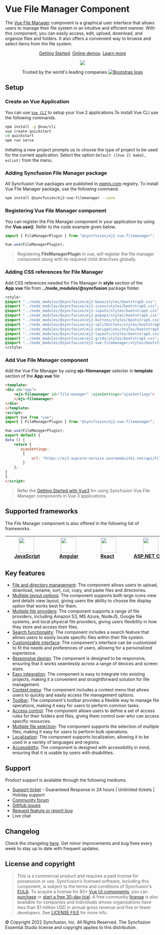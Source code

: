 # Vue File Manager Component

The [Vue File Manager](https://www.syncfusion.com/vue-components/vue-file-manager?utm_source=npm&utm_medium=listing&utm_campaign=vue-file-manager-npm) component is a graphical user interface that allows users to manage their file system in an intuitive and efficient manner. With this component, you can easily access, edit, upload, download, and organize files and folders. It also offers a convenient way to browse and select items from the file system.

<p align="center">
  <a href="https://ej2.syncfusion.com/vue/documentation/file-manager/getting-started/?utm_source=npm&utm_medium=listing&utm_campaign=vue-file-manager-npm">Getting Started</a>.
  <a href="https://ej2.syncfusion.com/vue/demos/?utm_source=npm&utm_medium=listing&utm_campaign=vue-file-manager-npm#/bootstrap5/file-manager/overview.html">Online demos</a>.
     <a href="https://www.syncfusion.com/vue-components/vue-file-manager?utm_source=npm&utm_medium=listing&utm_campaign=vue-file-manager-npm">Learn more</a>
</p>

<p align="center">
<img src="https://raw.githubusercontent.com/SyncfusionExamples/nuget-img/master/vue/vue-filemanager.png">
</P>

<p align="center">
Trusted by the world's leading companies
  <a href="https://www.syncfusion.com">
    <img src="https://raw.githubusercontent.com/SyncfusionExamples/nuget-img/master/syncfusion/syncfusion-trusted-companies.webp" alt="Bootstrap logo">
  </a>
</p>

## Setup

### Create an Vue Application

You can use [`Vue CLI`](https://github.com/vuejs/vue-cli) to setup your Vue 2 applications.To install Vue CLI use the following commands.

```bash
npm install -g @vue/cli
vue create quickstart
cd quickstart
npm run serve
```
Initiating a new project prompts us to choose the type of project to be used for the current application. Select the option `Default ([Vue 2] babel, eslint)` from the menu.

### Adding Syncfusion File Manager package

All Syncfusion Vue packages are published in [npmjs.com](https://www.npmjs.com/~syncfusionorg) registry. To install Vue File Manager package, use the following command.

```bash
npm install @syncfusion/ej2-vue-filemanager --save
```

### Registering Vue File Manager component

You can register the File Manager component in your application by using the **Vue.use()**. Refer to the code example given below.

```typescript
import { FileManagerPlugin } from "@syncfusion/ej2-vue-filemanager";

Vue.use(FileManagerPlugin);
```
> Registering **FileManagerPlugin** in vue, will register the file manager component along with its required child directives globally.

### Adding CSS references for File Manager

Add CSS references needed for File Manager in **style** section of the **App.vue** file from **../node_modules/@syncfusion** package folder.

```css
<style>
@import "../node_modules/@syncfusion/ej2-base/styles/bootstrap5.css";
@import "../node_modules/@syncfusion/ej2-icons/styles/bootstrap5.css";
@import "../node_modules/@syncfusion/ej2-inputs/styles/bootstrap5.css";
@import "../node_modules/@syncfusion/ej2-popups/styles/bootstrap5.css";
@import "../node_modules/@syncfusion/ej2-buttons/styles/bootstrap5.css";
@import "../node_modules/@syncfusion/ej2-splitbuttons/styles/bootstrap5.css";
@import "../node_modules/@syncfusion/ej2-navigations/styles/bootstrap5.css";
@import "../node_modules/@syncfusion/ej2-layouts/styles/bootstrap5.css";
@import "../node_modules/@syncfusion/ej2-grids/styles/bootstrap5.css";
@import "../node_modules/@syncfusion/ej2-vue-filemanager/styles/bootstrap5.css";
</style>
```

### Add Vue File Manager component

Add the Vue File Manager by using **ejs-filemanager** selector in **template** section of the **App.vue** file.

```html
<template>
<div id="app">
    <ejs-filemanager id="file-manager" :ajaxSettings="ajaxSettings">
    </ejs-filemanager>
</div>
</template>
<script>
import Vue from "vue";
import { FileManagerPlugin } from "@syncfusion/ej2-vue-filemanager";

Vue.use(FileManagerPlugin);
export default {
data () {
    return {
       ajaxSettings:
        {
            url: "https://ej2-aspcore-service.azurewebsites.net/api/FileManager/FileOperations"
        }
    };
}
}
</script>
```
> Refer the [Getting Started with Vue3](https://ej2.syncfusion.com/vue/documentation/file-manager/getting-started-vue-3/) for using Syncfusion Vue File Manager components in Vue 3 applications.


## Supported frameworks

The File Manager component is also offered in the following list of frameworks.

| [<img src="https://ej2.syncfusion.com/github/images/js.svg" height="50" />](https://www.syncfusion.com/javascript-ui-controls?utm_medium=listing&utm_source=github)<br/>&nbsp;&nbsp;&nbsp;&nbsp;&nbsp;[JavaScript](https://www.syncfusion.com/javascript-ui-controls?utm_medium=listing&utm_source=github)&nbsp;&nbsp;&nbsp;&nbsp; | [<img src="https://ej2.syncfusion.com/github/images/angular.svg"  height="50" />](https://www.syncfusion.com/angular-components/?utm_medium=listing&utm_source=github)<br/>&nbsp;&nbsp;&nbsp;&nbsp;&nbsp;&nbsp;&nbsp;[Angular](https://www.syncfusion.com/angular-components/?utm_medium=listing&utm_source=github)&nbsp;&nbsp;&nbsp;&nbsp;&nbsp;&nbsp; | [<img src="https://ej2.syncfusion.com/github/images/react.svg" height="50" />](https://www.syncfusion.com/react-ui-components?utm_medium=listing&utm_source=github)<br/>&nbsp;&nbsp;&nbsp;&nbsp;&nbsp;&nbsp;&nbsp;[React](https://www.syncfusion.com/react-ui-components?utm_medium=listing&utm_source=github)&nbsp;&nbsp;&nbsp;&nbsp;&nbsp;&nbsp;&nbsp;&nbsp;&nbsp; | [<img src="https://ej2.syncfusion.com/github/images/netcore.svg" height="50" />](https://www.syncfusion.com/aspnet-core-ui-controls?utm_medium=listing&utm_source=github)<br/>&nbsp;&nbsp;[ASP.NET&nbsp;Core](https://www.syncfusion.com/aspnet-core-ui-controls?utm_medium=listing&utm_source=github)&nbsp;&nbsp; | [<img src="https://ej2.syncfusion.com/github/images/netmvc.svg" height="50" />](https://www.syncfusion.com/aspnet-mvc-ui-controls?utm_medium=listing&utm_source=github)<br/>&nbsp;&nbsp;[ASP.NET&nbsp;MVC](https://www.syncfusion.com/aspnet-mvc-ui-controls?utm_medium=listing&utm_source=github)&nbsp;&nbsp; | 
| :-----: | :-----: | :-----: | :-----: | :-----: |


## Key features
 
* [File and directory management](https://ej2.syncfusion.com/vue/demos/?utm_source=npm&utm_medium=listing&utm_campaign=vue-file-manager-npm#/bootstrap5/file-manager/directory-upload.html): The component allows users to upload, download, rename, sort, cut, copy, and paste files and directories.
* [Multiple layout options](https://ej2.syncfusion.com/vue/documentation/file-manager/user-interface/?utm_source=npm&utm_medium=listing&utm_campaign=vue-file-manager-npm#view): The component supports both large icons view and details view layout, giving users the ability to choose the display option that works best for them.
* [Multiple file providers](https://ej2.syncfusion.com/vue/demos/?utm_source=npm&utm_medium=listing&utm_campaign=vue-file-manager-npm#/bootstrap5/file-manager/azure-service.html): The component supports a range of file providers, including Amazon S3, MS Azure, NodeJS, Google file systems, and local physical file providers, giving users flexibility in how they store and access their files.
* [Search functionality](https://ej2.syncfusion.com/vue/documentation/file-manager/file-operations/?utm_source=npm&utm_medium=listing&utm_campaign=vue-file-manager-npm#search): The component includes a search feature that allows users to easily locate specific files within their file system.
* [Customizable interface](https://ej2.syncfusion.com/vue/demos/?utm_source=npm&utm_medium=listing&utm_campaign=vue-file-manager-npm#/bootstrap5/file-manager/custom-thumbnail.html): The component's interface can be customized to fit the needs and preferences of users, allowing for a personalized experience.
* [Responsive design](https://ej2.syncfusion.com/vue/demos/?utm_source=npm&utm_medium=listing&utm_campaign=vue-file-manager-npm#/bootstrap5/file-manager/overview.html): The component is designed to be responsive, ensuring that it works seamlessly across a range of devices and screen sizes.
* [Easy integration](https://ej2.syncfusion.com/vue/documentation/file-manager/getting-started/?utm_source=npm&utm_medium=listing&utm_campaign=vue-file-manager-npm): The component is easy to integrate into existing projects, making it a convenient and straightforward solution for file management.
* [Context menu](https://ej2.syncfusion.com/vue/documentation/file-manager/user-interface/?utm_source=npm&utm_medium=listing&utm_campaign=vue-file-manager-npm#context-menu): The component includes a context menu that allows users to quickly and easily access file management options.
* [Toolbar](https://ej2.syncfusion.com/vue/documentation/file-manager/user-interface/?utm_source=npm&utm_medium=listing&utm_campaign=vue-file-manager-npm#toolbar): The component's toolbar provides a flexible way to manage file operations, making it easy for users to perform common tasks.
* [Access control](https://ej2.syncfusion.com/vue/documentation/file-manager/access-control/?utm_source=npm&utm_medium=listing&utm_campaign=vue-file-manager-npm): The component allows users to define a set of access rules for their folders and files, giving them control over who can access specific resources.
* [Multiple file selection](https://ej2.syncfusion.com/vue/documentation/file-manager/multiple-selection/?utm_source=npm&utm_medium=listing&utm_campaign=vue-file-manager-npm): The component supports the selection of multiple files, making it easy for users to perform bulk operations.
* [Localization](https://ej2.syncfusion.com/vue/documentation/file-manager/localization/?utm_source=npm&utm_medium=listing&utm_campaign=vue-file-manager-npm): The component supports localization, allowing it to be used in a variety of languages and regions.
* [Accessibility](https://ej2.syncfusion.com/vue/documentation/file-manager/accessibility/?utm_source=npm&utm_medium=listing&utm_campaign=vue-file-manager-npm): The component is designed with accessibility in mind, ensuring that it is usable by users with disabilities.

## Support

Product support is available through the following mediums.

* [Support ticket](https://support.syncfusion.com/support/tickets/create) - Guaranteed Response in 24 hours | Unlimited tickets | Holiday support
* [Community forum](https://www.syncfusion.com/forums/vue?utm_source=npm&utm_medium=listing&utm_campaign=vue-filemanager-npm)
* [GitHub issues](https://github.com/syncfusion/ej2-vue-ui-components/issues/new)
* [Request feature or report bug](https://www.syncfusion.com/feedback/vue?utm_source=npm&utm_medium=listing&utm_campaign=vue-filemanager-npm)
* Live chat

## Changelog

Check the changelog [here](https://github.com/syncfusion/ej2-vue-ui-components/blob/master/components/filemanager/CHANGELOG.md?utm_source=npm&utm_medium=listing&utm_campaign=vue-filemanager-npm). Get minor improvements and bug fixes every week to stay up to date with frequent updates.

## License and copyright

> This is a commercial product and requires a paid license for possession or use. Syncfusion’s licensed software, including this component, is subject to the terms and conditions of Syncfusion's [EULA](https://www.syncfusion.com/eula/es/). To acquire a license for 80+ [Vue UI components](https://www.syncfusion.com/vue-components), you can [purchase](https://www.syncfusion.com/sales/products) or [start a free 30-day trial](https://www.syncfusion.com/account/manage-trials/start-trials).
> A free community [license](https://www.syncfusion.com/products/communitylicense) is also available for companies and individuals whose organizations have less than $1 million USD in annual gross revenue and five or fewer developers.
See [LICENSE FILE](https://github.com/syncfusion/ej2-vue-ui-components/blob/master/license?utm_source=npm&utm_medium=listing&utm_campaign=vue-filemanager-npm) for more info.

&copy; Copyright 2022 Syncfusion, Inc. All Rights Reserved. The Syncfusion Essential Studio license and copyright applies to this distribution.